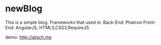 # newBlog 
This is a simple blog.
Frameworks that used in:
Back-End: Phalcon
Front-End: AngularJS, HTML5,CSS3,RequireJS

demo: http://alisch.me
